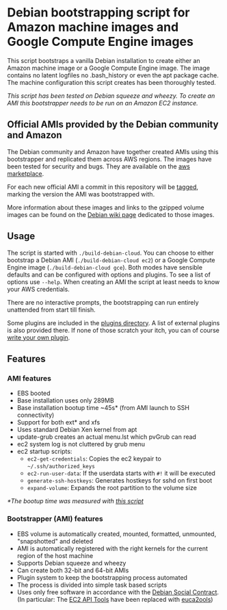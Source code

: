 # Debian bootstrapping script for Amazon machine images and Google Compute Engine images #

This script bootstraps a vanilla Debian installation to create either
an Amazon machine image or a Google Compute Engine image.
The image contains no latent logfiles no .bash\_history or even the apt package cache.  
The machine configuration this script creates has been thoroughly tested.

*This script has been tested on Debian squeeze and wheezy.*
*To create an AMI this bootstrapper needs to be run on an Amazon EC2 instance.*

## Official AMIs provided by the Debian community and Amazon ##

The Debian community and Amazon have together created AMIs using this bootstrapper
and replicated them across AWS regions. The images have been tested for security and bugs.
They are available on the [aws marketplace](https://aws.amazon.com/marketplace/pp/ref=csl_clsc_prd?sku=8fvdn95s5ev33cprr62nq3q7t).

For each new official AMI a commit in this repository will be [tagged](https://github.com/andsens/build-debian-cloud/tags),
marking the version the AMI was bootstrapped with.

More information about these images and links to the gzipped volume images can be found on the
[Debian wiki page](http://wiki.debian.org/Cloud/AmazonEC2Image/Squeeze) dedicated to those images.

## Usage ##

The script is started with ``./build-debian-cloud``.
You can choose to either bootstrap a Debian AMI (``./build-debian-cloud ec2``)
or a Google Compute Engine image (``./build-debian-cloud gce``).
Both modes have sensible defaults and can be configured with options and plugins.
To see a list of options use ``--help``.
When creating an AMI the script at least needs to know your AWS credentials.

There are no interactive prompts, the bootstrapping can run entirely unattended
from start till finish.

Some plugins are included in the [plugins directory](https://github.com/andsens/build-debian-cloud/tree/master/plugins).
A list of external plugins is also provided there. If none of those scratch
your itch, you can of course [write your own plugin](https://github.com/andsens/build-debian-cloud/blob/master/plugins/HOWTO.md).

## Features ##

### AMI features ###

* EBS booted
* Base installation uses only 289MB
* Base installation bootup time ~45s* (from AMI launch to SSH connectivity)
* Support for both ext* and xfs
* Uses standard Debian Xen kernel from apt
* update-grub creates an actual menu.lst which pvGrub can read
* ec2 system log is not cluttered by grub menu
* ec2 startup scripts:
  * `ec2-get-credentials`: Copies the ec2 keypair to `~/.ssh/authorized_keys`
  * `ec2-run-user-data`: If the userdata starts with `#!` it will be executed
  * `generate-ssh-hostkeys`: Generates hostkeys for sshd on first boot
  * `expand-volume`: Expands the root partition to the volume size

*\*The bootup time was measured with [this script](https://gist.github.com/3813743)*

### Bootstrapper (AMI) features ###

* EBS volume is automatically created, mounted, formatted, unmounted, "snapshotted" and deleted
* AMI is automatically registered with the right kernels for the current region of the host machine
* Supports Debian squeeze and wheezy
* Can create both 32-bit and 64-bit AMIs
* Plugin system to keep the bootstrapping process automated
* The process is divided into simple task based scripts
* Uses only free software in accordance with the [Debian Social Contract](http://www.debian.org/social_contract).  
  (In particular: The [EC2 API Tools](http://aws.amazon.com/developertools/351)
  have been replaced with [euca2ools](http://www.eucalyptus.com/download/euca2ools))
